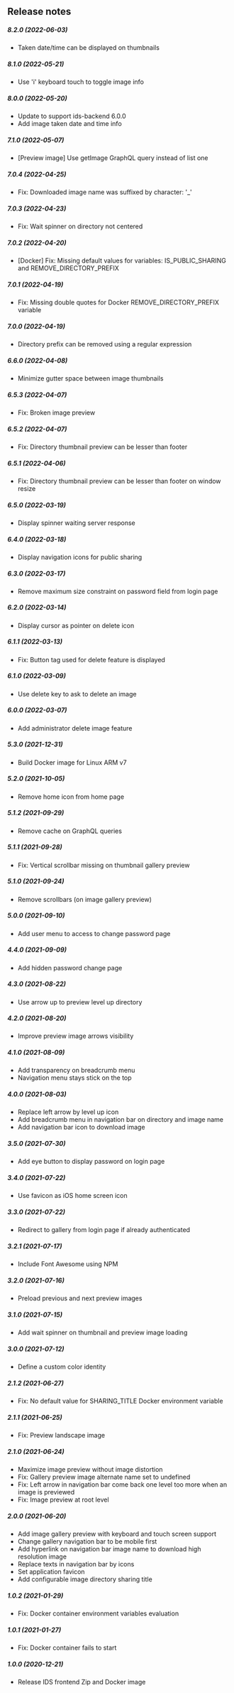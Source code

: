 Release notes
-------------
##### 8.2.0 (2022-06-03)
 * Taken date/time can be displayed on thumbnails

##### 8.1.0 (2022-05-21)
 * Use 'i' keyboard touch to toggle image info

##### 8.0.0 (2022-05-20)
 * Update to support ids-backend 6.0.0
 * Add image taken date and time info

##### 7.1.0 (2022-05-07)
 * [Preview image] Use getImage GraphQL query instead of list one

##### 7.0.4 (2022-04-25)
 * Fix: Downloaded image name was suffixed by character: '_'

##### 7.0.3 (2022-04-23)
 * Fix: Wait spinner on directory not centered

##### 7.0.2 (2022-04-20)
 * [Docker] Fix: Missing default values for variables: IS_PUBLIC_SHARING and REMOVE_DIRECTORY_PREFIX

##### 7.0.1 (2022-04-19)
 * Fix: Missing double quotes for Docker REMOVE_DIRECTORY_PREFIX variable

##### 7.0.0 (2022-04-19)
 * Directory prefix can be removed using a regular expression

##### 6.6.0 (2022-04-08)
 * Minimize gutter space between image thumbnails

##### 6.5.3 (2022-04-07)
 * Fix: Broken image preview

##### 6.5.2 (2022-04-07)
 * Fix: Directory thumbnail preview can be lesser than footer

##### 6.5.1 (2022-04-06)
 * Fix: Directory thumbnail preview can be lesser than footer on window resize

##### 6.5.0 (2022-03-19)
 * Display spinner waiting server response

##### 6.4.0 (2022-03-18)
 * Display navigation icons for public sharing

##### 6.3.0 (2022-03-17)
 * Remove maximum size constraint on password field from login page

##### 6.2.0 (2022-03-14)
 * Display cursor as pointer on delete icon

##### 6.1.1 (2022-03-13)
 * Fix: Button tag used for delete feature is displayed

##### 6.1.0 (2022-03-09)
 * Use delete key to ask to delete an image

##### 6.0.0 (2022-03-07)
 * Add administrator delete image feature

##### 5.3.0 (2021-12-31)
 * Build Docker image for Linux ARM v7

##### 5.2.0 (2021-10-05)
 * Remove home icon from home page

##### 5.1.2 (2021-09-29)
 * Remove cache on GraphQL queries

##### 5.1.1 (2021-09-28)
 * Fix: Vertical scrollbar missing on thumbnail gallery preview

##### 5.1.0 (2021-09-24)
 * Remove scrollbars (on image gallery preview)

##### 5.0.0 (2021-09-10)
 * Add user menu to access to change password page

##### 4.4.0 (2021-09-09)
 * Add hidden password change page

##### 4.3.0 (2021-08-22)
 * Use arrow up to preview level up directory

##### 4.2.0 (2021-08-20)
 * Improve preview image arrows visibility

##### 4.1.0 (2021-08-09)
 * Add transparency on breadcrumb menu
 * Navigation menu stays stick on the top

##### 4.0.0 (2021-08-03)
 * Replace left arrow by level up icon
 * Add breadcrumb menu in navigation bar on directory and image name 
 * Add navigation bar icon to download image

##### 3.5.0 (2021-07-30)
 * Add eye button to display password on login page

##### 3.4.0 (2021-07-22)
 * Use favicon as iOS home screen icon

##### 3.3.0 (2021-07-22)
 * Redirect to gallery from login page if already authenticated

##### 3.2.1 (2021-07-17)
 * Include Font Awesome using NPM

##### 3.2.0 (2021-07-16)
 * Preload previous and next preview images

##### 3.1.0 (2021-07-15)
 * Add wait spinner on thumbnail and preview image loading

##### 3.0.0 (2021-07-12)
 * Define a custom color identity

##### 2.1.2 (2021-06-27)
 * Fix: No default value for SHARING_TITLE Docker environment variable

##### 2.1.1 (2021-06-25)
 * Fix: Preview landscape image

##### 2.1.0 (2021-06-24)
 * Maximize image preview without image distortion
 * Fix: Gallery preview image alternate name set to undefined
 * Fix: Left arrow in navigation bar come back one level too more when an image is previewed
 * Fix: Image preview at root level

##### 2.0.0 (2021-06-20)
 * Add image gallery preview with keyboard and touch screen support
 * Change gallery navigation bar to be mobile first
 * Add hyperlink on navigation bar image name to download high resolution image
 * Replace texts in navigation bar by icons
 * Set application favicon
 * Add configurable image directory sharing title

##### 1.0.2 (2021-01-29)
 * Fix: Docker container environment variables evaluation

##### 1.0.1 (2021-01-27)
 * Fix: Docker container fails to start

##### 1.0.0 (2020-12-21)
 * Release IDS frontend Zip and Docker image
